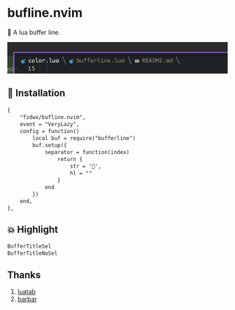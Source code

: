 # bufline.nvim

🤏 A lua buffer line.

![img.png](img.png)

## 🤖 Installation

```text
{
    "fzdwx/bufline.nvim",
    event = "VeryLazy",
    config = function()
        local buf = require("bufferline")
        buf.setup({
            separator = function(index)
                return {
                    str = '',
                    hl = ""
                }
            end
        })
    end,
},
```

## 💥 Highlight

```text
BufferTitleSel
BufferTitleNoSel
```

## Thanks
1. [luatab](https://github.com/alvarosevilla95/luatab.nvim)
2. [barbar](https://github.com/romgrk/barbar.nvim)